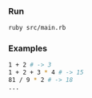 ### Run

```bash
ruby src/main.rb
```

### Examples

```bash
1 + 2 # -> 3
1 + 2 + 3 * 4 # -> 15
81 / 9 * 2 # -> 18
...
```
